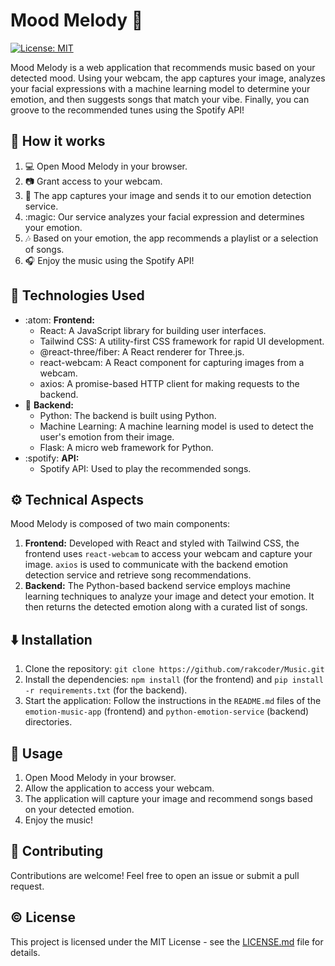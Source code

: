 # Mood Melody :musical_note:

[![License: MIT](https://img.shields.io/badge/License-MIT-yellow.svg)](https://opensource.org/licenses/MIT)

Mood Melody is a web application that recommends music based on your detected mood. Using your webcam, the app captures your image, analyzes your facial expressions with a machine learning model to determine your emotion, and then suggests songs that match your vibe. Finally, you can groove to the recommended tunes using the Spotify API!

## :rocket: How it works

1.  :computer: Open Mood Melody in your browser.
2.  :camera: Grant access to your webcam.
3.  :thinking: The app captures your image and sends it to our emotion detection service.
4.  :magic: Our service analyzes your facial expression and determines your emotion.
5.  :notes: Based on your emotion, the app recommends a playlist or a selection of songs.
6.  :headphones: Enjoy the music using the Spotify API!

## :toolbox: Technologies Used

*   :atom: **Frontend:**
    *   React: A JavaScript library for building user interfaces.
    *   Tailwind CSS: A utility-first CSS framework for rapid UI development.
    *   @react-three/fiber: A React renderer for Three.js.
    *   react-webcam: A React component for capturing images from a webcam.
    *   axios: A promise-based HTTP client for making requests to the backend.
*   :snake: **Backend:**
    *   Python: The backend is built using Python.
    *   Machine Learning: A machine learning model is used to detect the user's emotion from their image.
    *   Flask: A micro web framework for Python.
*   :spotify: **API:**
    *   Spotify API: Used to play the recommended songs.

## :gear: Technical Aspects

Mood Melody is composed of two main components:

1.  **Frontend:** Developed with React and styled with Tailwind CSS, the frontend uses `react-webcam` to access your webcam and capture your image. `axios` is used to communicate with the backend emotion detection service and retrieve song recommendations.
2.  **Backend:** The Python-based backend service employs machine learning techniques to analyze your image and detect your emotion. It then returns the detected emotion along with a curated list of songs.

## :arrow_down: Installation

1.  Clone the repository: `git clone https://github.com/rakcoder/Music.git`
2.  Install the dependencies: `npm install` (for the frontend) and `pip install -r requirements.txt` (for the backend).
3.  Start the application: Follow the instructions in the `README.md` files of the `emotion-music-app` (frontend) and `python-emotion-service` (backend) directories.

## :eyes: Usage

1.  Open Mood Melody in your browser.
2.  Allow the application to access your webcam.
3.  The application will capture your image and recommend songs based on your detected emotion.
4.  Enjoy the music!

## :handshake: Contributing

Contributions are welcome! Feel free to open an issue or submit a pull request.

## :copyright: License

This project is licensed under the MIT License - see the [LICENSE.md](LICENSE.md) file for details.